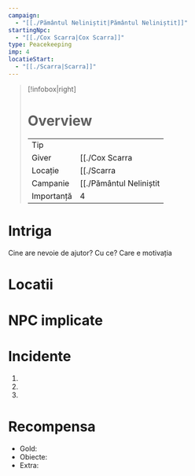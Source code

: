 ```yaml
---
campaign:
  - "[[./Pământul Neliniștit|Pământul Neliniștit]]"
startingNpc:
  - "[[./Cox Scarra|Cox Scarra]]"
type: Peacekeeping
imp: 4
locatieStart:
  - "[[./Scarra|Scarra]]"
---
```

>[!infobox|right]
> # Overview
> | | | 
> |-|-|
> | Tip||
> |Giver|[[./Cox Scarra|Cox Scarra]]|
> |Locație| [[./Scarra|Scarra]]|
> |Campanie|[[./Pământul Neliniștit|Pământul Neliniștit]]|
> | Importanță| 4|

# Intriga

Cine are nevoie de ajutor? Cu ce? Care e motivația

# Locatii
<div><ul class="dataview list-view-ul"></ul></div>

# NPC implicate
<div><ul class="dataview list-view-ul"></ul></div>

# Incidente

1.
2.
3.

# Recompensa

- Gold: 
- Obiecte:
- Extra: